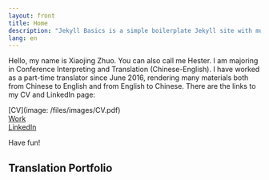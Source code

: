 ```yaml
---
layout: front
title: Home
description: "Jekyll Basics is a simple boilerplate Jekyll site with multilingual support."
lang: en
---
```


Hello, my name is Xiaojing Zhuo. You can also call me Hester. I am majoring in Conference Interpreting and Translation (Chinese-English). I have worked as a part-time translator since June 2016, rendering many materials both from Chinese to English and from English to Chinese. There are the links to my CV and LinkedIn page:

[CV](image: /files/images/CV.pdf)   
[Work](https://www.anglia.ac.uk/people/krisztian-hofstadter)   
[LinkedIn](https://www.linkedin.com/in/%E6%99%93%E5%A9%A7%EF%BC%88hester%EF%BC%89-%E5%8D%93-b51176132/)

Have fun!

## Translation Portfolio
